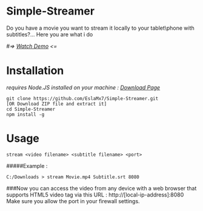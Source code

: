 # Simple-Streamer
Do you have a movie you want to stream it locally to your tablet\phone with subtitles?... Here you are what i do

#*=> [Watch Demo](https://streamable.com/video/w8so) <=*

# Installation
*requires Node.JS installed on your machine : [Download Page](https://nodejs.org/en/download/)*
```
git clone https://github.com/EslaMx7/Simple-Streamer.git
[OR Download ZIP file and extract it]
cd Simple-Streamer
npm install -g
```
# Usage

```
stream <video filename> <subtitle filename> <port>
```
#####Example :
```
C:/Downloads > stream Movie.mp4 Subtitle.srt 8080
```

###Now you can access the video from any device with a web browser that supports HTML5 video tag via this URL : http://[local-ip-address]:8080
Make sure you allow the port in your firewall settings.
